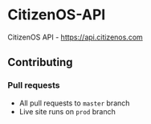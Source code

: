 # CitizenOS-API

CitizenOS API - https://api.citizenos.com

## Contributing

### Pull requests

* All pull requests to `master` branch
* Live site runs on `prod` branch